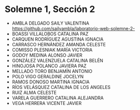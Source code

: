 # Solemne 1, Sección 2
* AMBLA DELGADO SAILY VALENTINA https://github.com/sailyambla/laboratorio-web-solemne-2-
* BOASSI VILLALOBOS CATALINA PAZ
* CARQUEN RODRÍGUEZ AGUSTINA IGNACIA
* CARRASCO HERNÁNDEZ AMANDA CELESTE
* COMISSO PLESNIAK MARÍA VICTORIA
* GODOY MEDINA ALONSO JAVIER
* GONZÁLEZ VALENZUELA CATALINA BELÉN
* HINOJOSA POLANCO JAVIERA PAZ
* MELLADO TORO BENJAMÍN ANTONIO
* POLO VIGO GERALDINE JOCELYN
* RAMOS DONOSO MARTINA IGNACIA
* RÍOS VELÁSQUEZ CATALINA DE LOS ANGELES
* RUIZ ALMA CELESTE
* VARELA GUERRERO CATALINA ALEJANDRA
* VEGA HERRERA VICENTE JAVIER
